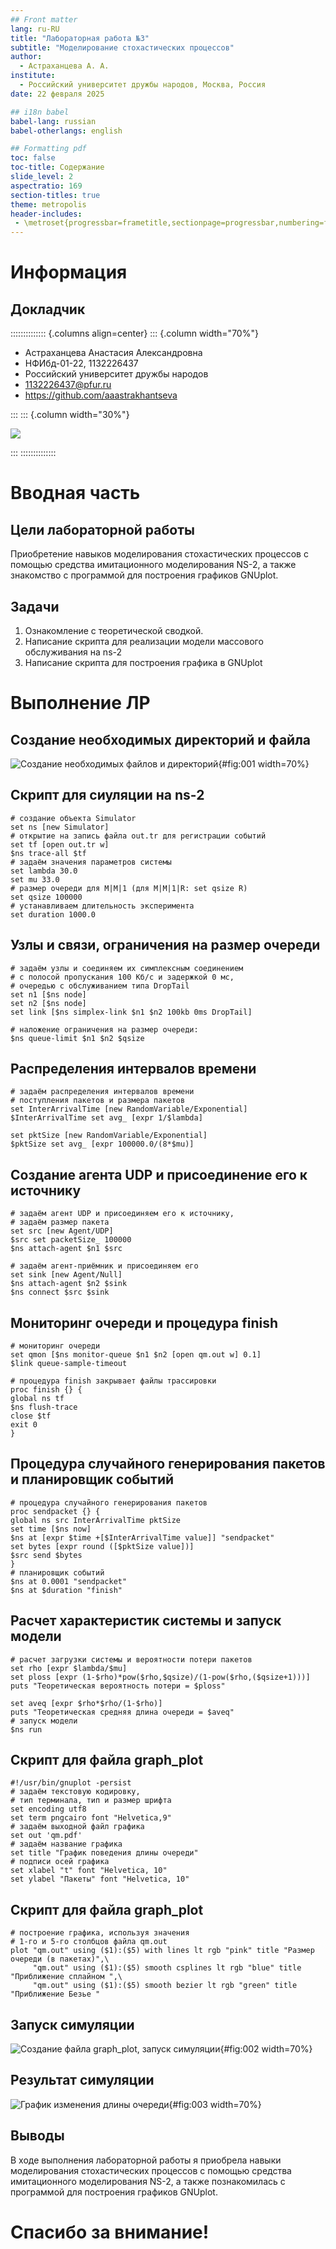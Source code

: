 ```yaml
---
## Front matter
lang: ru-RU
title: "Лабораторная работа №3"
subtitle: "Моделирование стохастических процессов"
author: 
  - Астраханцева А. А.
institute:
  - Российский университет дружбы народов, Москва, Россия
date: 22 февраля 2025

## i18n babel
babel-lang: russian
babel-otherlangs: english

## Formatting pdf
toc: false
toc-title: Содержание
slide_level: 2
aspectratio: 169
section-titles: true
theme: metropolis
header-includes:
 - \metroset{progressbar=frametitle,sectionpage=progressbar,numbering=fraction}
---
```


# Информация

## Докладчик

:::::::::::::: {.columns align=center}
::: {.column width="70%"}

  * Астраханцева Анастасия Александровна
  * НФИбд-01-22, 1132226437
  * Российский университет дружбы народов
  * [1132226437@pfur.ru](mailto:1132226437@pfur.ru)
  * <https://github.com/aaastrakhantseva>

:::
::: {.column width="30%"}

![](./image/nastya.jpg)

:::
::::::::::::::

# Вводная часть

## Цели лабораторной работы

Приобретение навыков моделирования стохастических процессов с помощью средства имитационного моделирования NS-2, а также знакомство с программой для построения графиков GNUplot.

## Задачи

1. Ознакомление с теоретической сводкой.
2. Написание скрипта для реализации модели массового обслуживания на ns-2
3. Написание скрипта для построения графика в GNUplot

# Выполнение ЛР

## Создание необходимых директорий и файла

![Создание необходимых файлов и директорий](image/1.jpg){#fig:001 width=70%}

## Скрипт для сиуляции на ns-2 

```
# создание объекта Simulator
set ns [new Simulator]
# открытие на запись файла out.tr для регистрации событий
set tf [open out.tr w]
$ns trace-all $tf
# задаём значения параметров системы
set lambda 30.0
set mu 33.0
# размер очереди для M|M|1 (для M|M|1|R: set qsize R)
set qsize 100000
# устанавливаем длительность эксперимента
set duration 1000.0
```

## Узлы и связи, ограничения на размер очереди

```
# задаём узлы и соединяем их симплексным соединением
# с полосой пропускания 100 Кб/с и задержкой 0 мс,
# очередью с обслуживанием типа DropTail
set n1 [$ns node]
set n2 [$ns node]
set link [$ns simplex-link $n1 $n2 100kb 0ms DropTail]

# наложение ограничения на размер очереди:
$ns queue-limit $n1 $n2 $qsize
```

## Распределения интервалов времени

```
# задаём распределения интервалов времени
# поступления пакетов и размера пакетов
set InterArrivalTime [new RandomVariable/Exponential]
$InterArrivalTime set avg_ [expr 1/$lambda]

set pktSize [new RandomVariable/Exponential]
$pktSize set avg_ [expr 100000.0/(8*$mu)]
```

## Создание агента UDP и присоединение его к источнику

```
# задаём агент UDP и присоединяем его к источнику,
# задаём размер пакета
set src [new Agent/UDP]
$src set packetSize_ 100000
$ns attach-agent $n1 $src

# задаём агент-приёмник и присоединяем его
set sink [new Agent/Null]
$ns attach-agent $n2 $sink
$ns connect $src $sink

```

## Мониторинг очереди и процедура finish

```
# мониторинг очереди
set qmon [$ns monitor-queue $n1 $n2 [open qm.out w] 0.1]
$link queue-sample-timeout

# процедура finish закрывает файлы трассировки
proc finish {} {
global ns tf
$ns flush-trace
close $tf
exit 0
}
```

## Процедура случайного генерирования пакетов и планировщик событий 

```
# процедура случайного генерирования пакетов
proc sendpacket {} {
global ns src InterArrivalTime pktSize
set time [$ns now]
$ns at [expr $time +[$InterArrivalTime value]] "sendpacket"
set bytes [expr round ([$pktSize value])]
$src send $bytes
}
# планировщик событий
$ns at 0.0001 "sendpacket"
$ns at $duration "finish"
```

## Расчет характеристик системы и запуск модели

```
# расчет загрузки системы и вероятности потери пакетов
set rho [expr $lambda/$mu]
set ploss [expr (1-$rho)*pow($rho,$qsize)/(1-pow($rho,($qsize+1)))]
puts "Теоретическая вероятность потери = $ploss"

set aveq [expr $rho*$rho/(1-$rho)]
puts "Теоретическая средняя длина очереди = $aveq"
# запуск модели
$ns run

```

## Скрипт для файла graph_plot

```
#!/usr/bin/gnuplot -persist
# задаём текстовую кодировку,
# тип терминала, тип и размер шрифта
set encoding utf8
set term pngcairo font "Helvetica,9"
# задаём выходной файл графика
set out 'qm.pdf'
# задаём название графика
set title "График поведения длины очереди"
# подписи осей графика
set xlabel "t" font "Helvetica, 10"
set ylabel "Пакеты" font "Helvetica, 10"
```

## Скрипт для файла graph_plot

```
# построение графика, используя значения
# 1-го и 5-го столбцов файла qm.out
plot "qm.out" using ($1):($5) with lines lt rgb "pink" title "Размер очереди (в пакетаx)",\
     "qm.out" using ($1):($5) smooth csplines lt rgb "blue" title "Приближение сплайном ",\
     "qm.out" using ($1):($5) smooth bezier lt rgb "green" title "Приближение Безье "
```

## Запуск симуляции

![Создание файла graph_plot, запуск симуляции](image/2.jpg){#fig:002 width=70%}

## Результат симуляции

![График изменения длины очереди](image/3.jpg){#fig:003 width=70%}

## Выводы

В ходе выполнения лабораторной работы я приобрела навыки моделирования стохастических процессов с помощью средства имитационного моделирования NS-2, а также познакомилась с программой для построения графиков GNUplot. 


# Спасибо за внимание!
